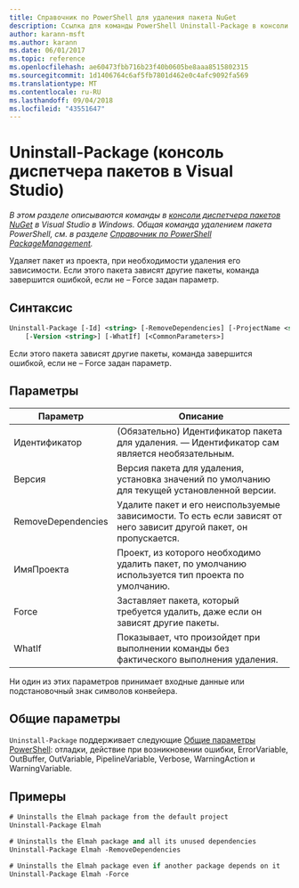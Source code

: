 ```yaml
---
title: Справочник по PowerShell для удаления пакета NuGet
description: Ссылка для команды PowerShell Uninstall-Package в консоли диспетчера пакетов NuGet в Visual Studio.
author: karann-msft
ms.author: karann
ms.date: 06/01/2017
ms.topic: reference
ms.openlocfilehash: ae60473fbb716b23f40b0605be8aaa8515802315
ms.sourcegitcommit: 1d1406764c6af5fb7801d462e0c4afc9092fa569
ms.translationtype: MT
ms.contentlocale: ru-RU
ms.lasthandoff: 09/04/2018
ms.locfileid: "43551647"
---
```

# <a name="uninstall-package-package-manager-console-in-visual-studio"></a>Uninstall-Package (консоль диспетчера пакетов в Visual Studio)

*В этом разделе описываются команды в [консоли диспетчера пакетов NuGet](package-manager-console.md) в Visual Studio в Windows. Общая команда удалением пакета PowerShell, см. в разделе [Справочник по PowerShell PackageManagement](/powershell/module/packagemanagement/?view=powershell-6).*

Удаляет пакет из проекта, при необходимости удаления его зависимости. Если этого пакета зависят другие пакеты, команда завершится ошибкой, если не – Force задан параметр.

## <a name="syntax"></a>Синтаксис

```ps
Uninstall-Package [-Id] <string> [-RemoveDependencies] [-ProjectName <string>] [-Force]
    [-Version <string>] [-WhatIf] [<CommonParameters>]
```

Если этого пакета зависят другие пакеты, команда завершится ошибкой, если не – Force задан параметр.

## <a name="parameters"></a>Параметры

| Параметр | Описание |
| --- | --- |
| Идентификатор | (Обязательно) Идентификатор пакета для удаления. — Идентификатор сам является необязательным. |
| Версия | Версия пакета для удаления, установка значений по умолчанию для текущей установленной версии. |
| RemoveDependencies | Удалите пакет и его неиспользуемые зависимости. То есть если зависят от него зависит другой пакет, он пропускается. |
| ИмяПроекта | Проект, из которого необходимо удалить пакет, по умолчанию используется тип проекта по умолчанию. |
| Force | Заставляет пакета, который требуется удалить, даже если он зависят другие пакеты. |
| WhatIf | Показывает, что произойдет при выполнении команды без фактического выполнения удаления. |

Ни один из этих параметров принимает входные данные или подстановочный знак символов конвейера.

## <a name="common-parameters"></a>Общие параметры

`Uninstall-Package` поддерживает следующие [Общие параметры PowerShell](http://go.microsoft.com/fwlink/?LinkID=113216): отладки, действие при возникновении ошибки, ErrorVariable, OutBuffer, OutVariable, PipelineVariable, Verbose, WarningAction и WarningVariable.

## <a name="examples"></a>Примеры

```ps
# Uninstalls the Elmah package from the default project
Uninstall-Package Elmah

# Uninstalls the Elmah package and all its unused dependencies
Uninstall-Package Elmah -RemoveDependencies 

# Uninstalls the Elmah package even if another package depends on it
Uninstall-Package Elmah -Force
```
